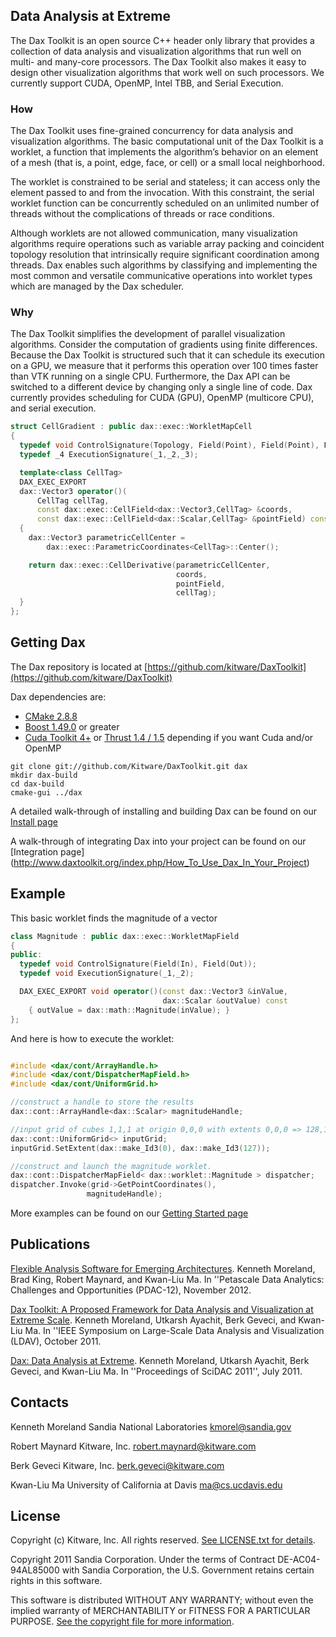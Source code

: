 ## Data Analysis at Extreme ##

The Dax Toolkit is an open source C++ header only library that provides a collection of data analysis and visualization algorithms that run well on multi- and many-core processors.  The Dax Toolkit also makes it easy to design other visualization algorithms that work well on such processors. We currently support CUDA, OpenMP, Intel TBB, and Serial Execution.

### How ###

The Dax Toolkit uses fine-grained concurrency for data analysis and visualization algorithms.
The basic computational unit of the Dax Toolkit is a worklet, a function that implements the algorithm’s behavior on an element of a mesh (that is, a point, edge, face, or cell) or a small local neighborhood.

The worklet is constrained to be serial and stateless; it can access only the element passed to and from the invocation. With this constraint, the serial worklet function can be concurrently scheduled on an unlimited number of threads without the complications of threads or race conditions.

Although worklets are not allowed communication, many visualization algorithms require operations such as variable array packing and coincident topology resolution that intrinsically require significant coordination among threads. Dax enables such algorithms by classifying and implementing the most common and versatile communicative operations into worklet types which are managed by the Dax scheduler.

### Why ###


The Dax Toolkit simplifies the development of parallel visualization algorithms. Consider the computation of gradients using finite differences. Because the Dax Toolkit is structured such that it can schedule its execution on a GPU, we measure that it performs this operation over 100 times faster than VTK running on a single CPU. Furthermore, the Dax API can be switched to a different device by changing only a single line of code. Dax currently provides scheduling for CUDA (GPU), OpenMP (multicore CPU), and serial execution.

``` cpp
struct CellGradient : public dax::exec::WorkletMapCell
{
  typedef void ControlSignature(Topology, Field(Point), Field(Point), Field(Out));
  typedef _4 ExecutionSignature(_1,_2,_3);

  template<class CellTag>
  DAX_EXEC_EXPORT
  dax::Vector3 operator()(
      CellTag cellTag,
      const dax::exec::CellField<dax::Vector3,CellTag> &coords,
      const dax::exec::CellField<dax::Scalar,CellTag> &pointField) const
  {
    dax::Vector3 parametricCellCenter =
        dax::exec::ParametricCoordinates<CellTag>::Center();

    return dax::exec::CellDerivative(parametricCellCenter,
                                     coords,
                                     pointField,
                                     cellTag);
  }
};

```
## Getting Dax ##


The Dax repository is located at [https://github.com/kitware/DaxToolkit](https://github.com/kitware/DaxToolkit)

Dax dependencies are:


+  [CMake 2.8.8](http://cmake.org/cmake/resources/software.html)
+  [Boost 1.49.0](http://www.boost.org) or greater
+  [Cuda Toolkit 4+](https://developer.nvidia.com/cuda-toolkit) or [Thrust 1.4 / 1.5](https://thrust.github.com)
   depending if you want Cuda and/or OpenMP

```
git clone git://github.com/Kitware/DaxToolkit.git dax
mkdir dax-build
cd dax-build
cmake-gui ../dax
```

A detailed walk-through of installing and building Dax can be found on our [Install page](http://www.daxtoolkit.org/index.php/Building_the_Dax_Toolkit)

A walk-through of integrating Dax into your project can be found on our
[Integration page] (http://www.daxtoolkit.org/index.php/How_To_Use_Dax_In_Your_Project)


## Example ##


This basic worklet finds the magnitude of a vector

``` cpp
class Magnitude : public dax::exec::WorkletMapField
{
public:
  typedef void ControlSignature(Field(In), Field(Out));
  typedef void ExecutionSignature(_1,_2);

  DAX_EXEC_EXPORT void operator()(const dax::Vector3 &inValue,
                                  dax::Scalar &outValue) const
    { outValue = dax::math::Magnitude(inValue); }
};
```

And here is how to execute the worklet:

``` cpp

#include <dax/cont/ArrayHandle.h>
#include <dax/cont/DispatcherMapField.h>
#include <dax/cont/UniformGrid.h>

//construct a handle to store the results
dax::cont::ArrayHandle<dax::Scalar> magnitudeHandle;

//input grid of cubes 1,1,1 at origin 0,0,0 with extents 0,0,0 => 128,128,128
dax::cont::UniformGrid<> inputGrid;
inputGrid.SetExtent(dax::make_Id3(0), dax::make_Id3(127));

//construct and launch the magnitude worklet.
dax::cont::DispatcherMapField< dax::worklet::Magnitude > dispatcher;
dispatcher.Invoke(grid->GetPointCoordinates(),
                 magnitudeHandle);


```

More examples can be found on our [Getting Started page](http://www.daxtoolkit.org/index.php/Getting_Started)


## Publications ##


[Flexible Analysis Software for Emerging Architectures](http://www.sandia.gov/~kmorel/documents/DaxPDAC2012). Kenneth Moreland, Brad King, Robert Maynard, and Kwan-Liu Ma. In ''Petascale Data Analytics: Challenges and Opportunities (PDAC-12), November 2012.

[Dax Toolkit: A Proposed Framework for Data Analysis and Visualization at Extreme Scale](http://www.sandia.gov/~kmorel/documents/DaxLDAV2011.pdf). Kenneth Moreland, Utkarsh Ayachit, Berk Geveci, and Kwan-Liu Ma. In ''IEEE Symposium on Large-Scale Data Analysis and Visualization (LDAV), October 2011.

 [Dax: Data Analysis at Extreme](http://www.sandia.gov/~kmorel/documents/SciDAC2011-Dax.pdf). Kenneth Moreland, Utkarsh Ayachit, Berk Geveci, and Kwan-Liu Ma. In ''Proceedings of SciDAC 2011'', July 2011.


## Contacts ##

Kenneth Moreland
Sandia National Laboratories
kmorel@sandia.gov

Robert Maynard
Kitware, Inc.
robert.maynard@kitware.com

Berk Geveci
Kitware, Inc.
berk.geveci@kitware.com

Kwan-Liu Ma
University of California at Davis
ma@cs.ucdavis.edu



## License ##

Copyright (c) Kitware, Inc.
All rights reserved.
[See LICENSE.txt for details](LICENSE.txt).

Copyright 2011 Sandia Corporation.
Under the terms of Contract DE-AC04-94AL85000 with Sandia Corporation,
the U.S. Government retains certain rights in this software.

This software is distributed WITHOUT ANY WARRANTY; without even
the implied warranty of MERCHANTABILITY or FITNESS FOR A PARTICULAR PURPOSE.
[See the copyright file for more information](LICENSE.txt).


